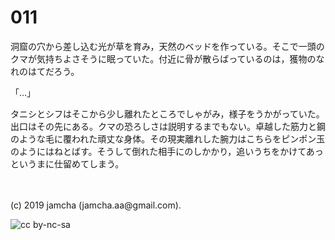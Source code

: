 

# 011

洞窟の穴から差し込む光が草を育み，天然のベッドを作っている。そこで一頭のクマが気持ちよさそうに眠っていた。付近に骨が散らばっているのは，獲物のなれのはてだろう。

「…」

タニシとシフはそこから少し離れたところでしゃがみ，様子をうかがっていた。出口はその先にある。クマの恐ろしさは説明するまでもない。卓越した筋力と鋼のような毛に覆われた頑丈な身体。その現実離れした腕力はこちらをピンポン玉のようにはねとばす。そうして倒れた相手にのしかかり，追いうちをかけてあっというまに仕留めてしまう。

<br>
<br>
(c) 2019 jamcha (jamcha.aa@gmail.com).

![cc by-nc-sa](https://i.creativecommons.org/l/by-nc-sa/4.0/88x31.png)

